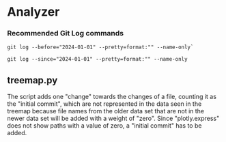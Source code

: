 # Analyzer 

### Recommended Git Log commands
```
git log --before="2024-01-01" --pretty=format:"" --name-only`

git log --since="2024-01-01" --pretty=format:"" --name-only
```

## treemap.py
The script adds one "change" towards the changes of a file, counting it as the "initial commit", which are not represented in the data seen in the treemap because file names from the older data set that are not in the newer data set will be added with a weight of "zero". Since "plotly.express" does not show paths with a value of zero, a "initial commit" has to be added.